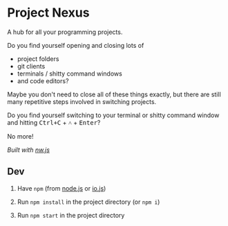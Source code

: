 
# Project Nexus

A hub for all your programming projects.


Do you find yourself opening and closing lots of
* project folders
* git clients
* terminals / shitty command windows
* and code editors?

Maybe you don't need to close all of these things exactly,
but there are still many repetitive steps involved in switching projects.

Do you find yourself switching to your terminal or shitty command window and hitting
<kbd>Ctrl+C</kbd> +
<kbd>˄</kbd> +
<kbd>Enter</kbd>?

No more!


_Built with [nw.js](http://nwjs.io/)_


## Dev

1. Have `npm` (from [node.js](http://nodejs.org/) or [io.js](http://iojs.org/))

2. Run `npm install` in the project directory (or `npm i`)

3. Run `npm start` in the project directory

